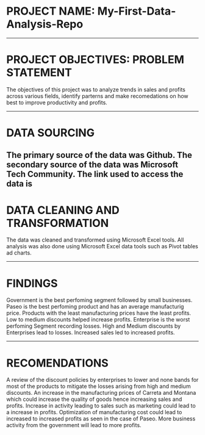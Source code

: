 # PROJECT NAME: My-First-Data-Analysis-Repo

---
# PROJECT OBJECTIVES: PROBLEM STATEMENT
The objectives of this project was to analyze trends in sales and profits across various fields, identify parterns and make recomedations on how best to improve productivity and profits.

---
# DATA SOURCING
The primary source of the data was Github.
The secondary source of the data was Microsoft Tech Community.
The link used to access the data is 
---
# DATA CLEANING AND TRANSFORMATION
The data was cleaned and transformed using Microsoft Excel tools. 
All analysis was also done using Microsoft Excel data tools such as Pivot tables ad charts.

----
# FINDINGS
Government is the best perfoming segment followed by small businesses.
Paseo is the best perfoming product and has an average manufacturig price.
Products with the least manufacturing prices have the least profits.
Low to medium discounts helped increase profits.
Enterprise is the worst perfoming Segment recording losses.
High and Medium discounts by Enterprises lead to losses.
Increased sales led to increased profits.

---
# RECOMENDATIONS 
A review of the discount policies by enterprises to lower and none bands for most of the products to mitigate the losses arising from high and medium discounts.
An increase in the manufacturing prices of Carreta and Montana which could increase the quality of goods hence increasing sales and profits.
Increase in activity leading to sales such as marketing could lead to a increase in profits.
Optimization of manufacturing cost could lead to increased to increased profits as seen in the case of Paseo.
More business activity from the government will lead to more profits.
